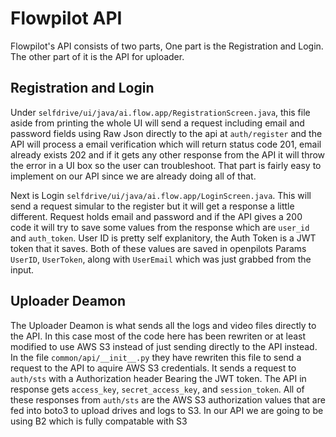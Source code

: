 # Flowpilot API

Flowpilot's API consists of two parts, One part is the Registration and Login. The other part of it is the API for uploader.

## Registration and Login

Under ``selfdrive/ui/java/ai.flow.app/RegistrationScreen.java``, this file aside from printing the whole UI will send a request including email and password fields using Raw Json directly to the api at ``auth/register`` and the API will process a email verification which will return status code 201, email already exists 202 and if it gets any other response from the API it will throw the error in a UI box so the user can troubleshoot. That part is fairly easy to implement on our API since we are already doing all of that.

Next is Login ``selfdrive/ui/java/ai.flow.app/LoginScreen.java``. This will send a request simular to the register but it will get a response a little different. Request holds email and password and if the API gives a 200 code it will try to save some values from the response which are ``user_id`` and ``auth_token``.
User ID is pretty self explanitory, the Auth Token is a JWT token that it saves. Both of these values are saved in openpilots Params ``UserID``, ``UserToken``, along with ``UserEmail`` which was just grabbed from the input.


## Uploader Deamon

The Uploader Deamon is what sends all the logs and video files directly to the API. In this case most of the code here has been rewriten or at least modified to use AWS S3 instead of just sending directly to the API instead. In the file ``common/api/__init__.py`` they have rewriten this file to send a request to the API to aquire AWS S3 credentials. It sends a request to ``auth/sts`` with a Authorization header Bearing the JWT token. The API in response gets ``access_key``, ``secret_access_key``, and ``session_token``. All of these responses from ``auth/sts`` are the AWS S3 authorization values that are fed into boto3 to upload drives and logs to S3. In our API we are going to be using B2 which is fully compatable with S3
